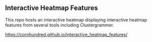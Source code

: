 Interactive Heatmap Features
----------------------------
This repo hosts an interactive heatmap displaying interactive heatmap features from several tools including Clustergrammer.

https://cornhundred.github.io/interactive_heatmap_features/